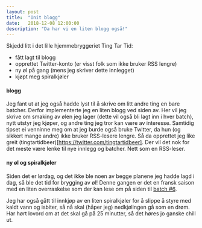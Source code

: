 ```yaml
---
layout: post
title:  "Init blogg"
date:   2018-12-08 12:00:00
description: "Da har vi en liten blogg også!"
---
```


Skjedd litt i det lille hjemmebryggeriet Ting Tar Tid:
* fått lagt til blogg
* opprettet Twitter-konto (er visst folk som ikke bruker RSS lengre)
* ny øl på gang (mens jeg skriver dette innlegget)
* kjøpt meg spiralkjøler


#### blogg

Jeg fant ut at jeg også hadde lyst til å skrive om litt andre ting en bare batcher. Derfor implementerte jeg en liten blogg ved siden av. Her vil jeg skrive om smaking av ølen jeg lager (dette vil også bli lagt inn i hver batch), nytt utstyr jeg kjøper, og andre ting jeg tror kan være av interesse. Samtidig tipset ei venninne meg om at jeg burde også bruke Twitter, da hun (og sikkert mange andre) ikke bruker RSS-lesere lengre. Så da opprettet jeg like greit (tingtartidbeer)[https://twitter.com/tingtartidbeer]. Der vil det nok for det meste være lenke til nye innlegg og batcher. Nett som en RSS-leser.


#### ny øl og spiralkjøler

Siden det er lørdag, og det ikke ble noen av begge planene jeg hadde lagd i dag, så ble det tid for brygging av øl! Denne gangen er det en fransk saison med en liten overraskelse som der kan lese om på siden til [batch #6](/batch/06-mer-de-montagne).

Jeg har også gått til innkjøp av en liten spiralkjøler for å slippe å styre med kaldt vann og isbiter, så nå skal (håper jeg) nedkjølingen gå som en drøm. Har hørt lovord om at det skal gå på 25 minutter, så det høres jo ganske chill ut.
